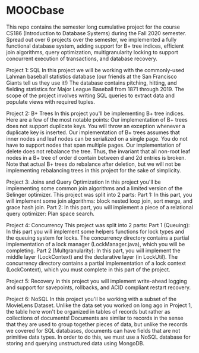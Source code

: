 # MOOCbase
This repo contains the semester long cumulative project for the course CS186 (Introduction to Database Systems) during the Fall 2020 semester. Spread out over 6 projects over the semester, we implemented a fully functional database system, adding support for B+ tree indices, efficient join algorithms, query optimization, multigranularity locking to support concurrent execution of transactions, and database recovery.

Project 1: SQL
	In this project we will be working with the commonly-used Lahman baseball statistics database (our friends at the San Francisco Giants tell us they use it!) The database contains pitching, hitting, and fielding statistics for Major League Baseball from 1871 through 2019. The scope of the project involves writing SQL queries to extract data and populate views with required tuples.

Project 2: B+ Trees
	In this project you'll be implementing B+ tree indices. Here are a few of the most notable points:
		Our implementation of B+ trees does not support duplicate keys. You will throw an exception whenever a duplicate key is inserted.
		Our implementation of B+ trees assumes that inner nodes and leaf nodes can be serialized on a single page. You do not have to support nodes that span multiple pages.
		Our implementation of delete does not rebalance the tree. Thus, the invariant that all non-root leaf nodes in a B+ tree of order d contain between d and 2d entries is broken. Note that actual B+ trees do rebalance after deletion, but we will not be implementing rebalancing trees in this project for the sake of simplicity.

Project 3: Joins and Query Optimization
	In this project you'll be implementing some common join algorithms and a limited version of the Selinger optimizer. This project was split into 2 parts:
		Part 1: In this part, you will implement some join algorithms: block nested loop join, sort merge, and grace hash join.
		Part 2: In this part, you will implement a piece of a relational query optimizer: Plan space search.

Project 4: Concurrency
	This project was split into 2 parts:
		Part 1 (Queuing): In this part you will implement some helpers functions for lock types and the queuing system for locks. The concurrency directory contains a partial implementation of a lock manager (LockManager.java), which you will be completing.
		Part 2 (Multgranularity): In this part, you will implement the middle layer (LockContext) and the declarative layer (in LockUtil). The concurrency directory contains a partial implementation of a lock context (LockContext), which you must complete in this part of the project.

Project 5: Recovery
	In this project you will implement write-ahead logging and support for savepoints, rollbacks, and ACID compliant restart recovery.

Project 6: NoSQL
	In this project you'll be working with a subset of the MovieLens Dataset. Unlike the data set you worked on long ago in Project 1, the table here won't be organized in tables of records but rather as collections of documents! Documents are similar to records in the sense that they are used to group together pieces of data, but unlike the records we covered for SQL databases, documents can have fields that are not primitive data types. In order to do this, we must use a NoSQL database for storing and querying unstructured data using MongoDB.
